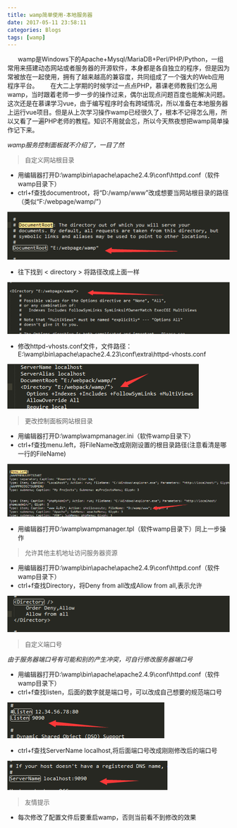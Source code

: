 ```yaml
---
title: wamp简单使用-本地服务器
date: 2017-05-11 23:58:11
categories: Blogs
tags: [wamp]
---
```

&nbsp;&nbsp;&nbsp;&nbsp;&nbsp;&nbsp;wamp是Windows下的Apache+Mysql/MariaDB+Perl/PHP/Python，一组常用来搭建动态网站或者服务器的开源软件，本身都是各自独立的程序，但是因为常被放在一起使用，拥有了越来越高的兼容度，共同组成了一个强大的Web应用程序平台。<!--more-->
&nbsp;&nbsp;&nbsp;&nbsp;&nbsp;&nbsp;在大二上学期的时候学过一点点PHP，慕课老师教我们怎么用wamp，当时跟着老师一步一步的操作过来，偶尔出现点问题百度也能解决问题。这次还是在慕课学习vue，由于编写程序时会有跨域情况，所以准备在本地服务器上运行vue项目。但是从上次学习操作wamp已经很久了，根本不记得怎么用，所以又看了一遍PHP老师的教程。知识不用就会忘，所以今天熬夜想把wamp简单操作记下来。

*wamp服务控制面板就不介绍了，一目了然*

> 自定义网站根目录

- 用编辑器打开D:\wamp\bin\apache\apache2.4.9\conf\httpd.conf（软件wamp目录下）
- ctrl+f查找documentroot，将“D:/wamp/www”改成想要当网站根目录的路径（类似“F:/webpage/wamp/”）

![documentroot](/img/wamp/wamp1.png)

- 往下找到 < directory > 将路径改成上面一样

![documentroot](/img/wamp/wamp2.png)

- 修改httpd-vhosts.conf文件，文件路径：E:\wamp\bin\apache\apache2.4.23\conf\extra\httpd-vhosts.conf

![documentroot](/img/wamp/wamp7.png)

> 更改控制面板网站根目录

- 用编辑器打开D:\wamp\wampmanager.ini（软件wamp目录下）
- ctrl+f查找menu.left，将FileName改成刚刚设置的根目录路径(注意看清是哪一行的FileName)

![documentroot](/img/wamp/wamp3.png)

- 用编辑器打开D:\wamp\wampmanager.tpl（软件wamp目录下）同上一步操作


> 允许其他主机地址访问服务器资源

- 用编辑器打开D:\wamp\bin\apache\apache2.4.9\conf\httpd.conf（软件wamp目录下）
- ctrl+f查找Directory，将Deny from all改成Allow from all,表示允许

![documentroot](/img/wamp/wamp4.png)

> 自定义端口号

*由于服务器端口号有可能和别的产生冲突，可自行修改服务器端口号*
- 用编辑器打开D:\wamp\bin\apache\apache2.4.9\conf\httpd.conf（软件wamp目录下）
- ctrl+f查找listen，后面的数字就是端口号，可以改成自己想要的规范端口号

![documentroot](/img/wamp/wamp5.png)

- ctrl+f查找ServerName localhost,将后面端口号改成刚刚修改后的端口号

![documentroot](/img/wamp/wamp6.png)

> 友情提示

- 每次修改了配置文件后要重启wamp，否则当前看不到修改的效果




